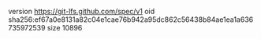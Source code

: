 version https://git-lfs.github.com/spec/v1
oid sha256:ef67a0e8131a82c04e1cae76b942a95dc862c56438b84ae1ea1a636735972539
size 10896
